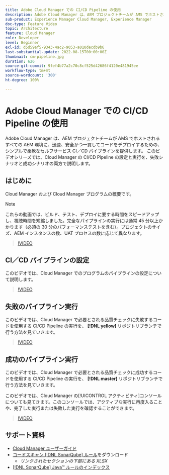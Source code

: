 ```yaml
---
title: Adobe Cloud Manager での CI/CD Pipeline の使用
description: Adobe Cloud Manager は、AEM プロジェクトチームが AMS でホストされるすべての AEM 環境に、迅速、安全かつ一貫してコードをデプロイするための、シンプルで柔軟なセルフサービス CI／CD パイプラインを提供します。 このビデオシリーズでは、Cloud Manager の CI/CD Pipeline の設定と実行を、失敗シナリオと成功シナリオの両方で説明します。
sub-product: Experience Manager Cloud Manager, Experience Manager
doc-type: Feature Video
topic: Architecture
feature: Cloud Manager
role: Developer
level: Beginner
exl-id: d5d59ef5-9343-4ac2-9053-a010decdb9b6
last-substantial-update: 2022-08-15T00:00:00Z
thumbnail: cm-pipeline.jpg
duration: 626
source-git-commit: 9fef4b77a2c70c8cf525d42686f4120e481945ee
workflow-type: tm+mt
source-wordcount: '300'
ht-degree: 100%

---
```


# Adobe Cloud Manager での CI/CD Pipeline の使用

Adobe Cloud Manager は、AEM プロジェクトチームが AMS でホストされるすべての AEM 環境に、迅速、安全かつ一貫してコードをデプロイするための、シンプルで柔軟なセルフサービス CI／CD パイプラインを提供します。 このビデオシリーズでは、Cloud Manager の CI/CD Pipeline の設定と実行を、失敗シナリオと成功シナリオの両方で説明します。

## はじめに

Cloud Manager および Cloud Manager プログラムの概要です。

>[!NOTE]
>
>これらの動画では、ビルド、テスト、デプロイに要する時間をスピードアップし、視聴時間を短縮しました。完全なパイプラインの実行には通常 45 分以上かかります（必須の 30 分のパフォーマンステストを含む）。プロジェクトのサイズ、AEM インスタンスの数、UAT プロセスの数に応じて異なります。

>[!VIDEO](https://video.tv.adobe.com/v/23082?quality=12&learn=on)

## CI／CD パイプラインの設定

このビデオでは、Cloud Manager でのプログラムのパイプラインの設定について説明します。

>[!VIDEO](https://video.tv.adobe.com/v/23083?quality=12&learn=on)

## 失敗のパイプライン実行

このビデオでは、Cloud Manager で必要とされる品質チェックに失敗するコードを使用する CI/CD Pipeline の実行を、 **[!DNL yellow]** リポジトリブランチで行う方法を見ていきます。

>[!VIDEO](https://video.tv.adobe.com/v/23084?quality=12&learn=on)

## 成功のパイプライン実行

このビデオでは、Cloud Manager で必要とされる品質チェックに成功するコードを使用する CI/CD Pipeline の実行を、 **[!DNL master]** リポジトリブランチで行う方法を見ていきます。

このビデオでは、Cloud Manager の[!UICONTROL アクティビティ]コンソールについても見てきます。このコンソールでは、アクティブな実行に再度入ることや、完了した実行または失敗した実行を確認することができます。

>[!VIDEO](https://video.tv.adobe.com/v/23085?quality=12&learn=on)

## サポート資料

* [Cloud Manager ユーザーガイド](https://experienceleague.adobe.com/docs/experience-manager-cloud-manager/content/introduction.html?lang=ja)
* [コードスキャン [!DNL SonarQube] ルール](https://experienceleague.adobe.com/docs/experience-manager-cloud-manager/content/using/code-quality-testing.html)をダウンロード
   * *リンクされたセクションの下部にある XLSX*
* [[!DNL SonarQube] Java™ ルールのインデックス](https://rules.sonarsource.com/java/)
